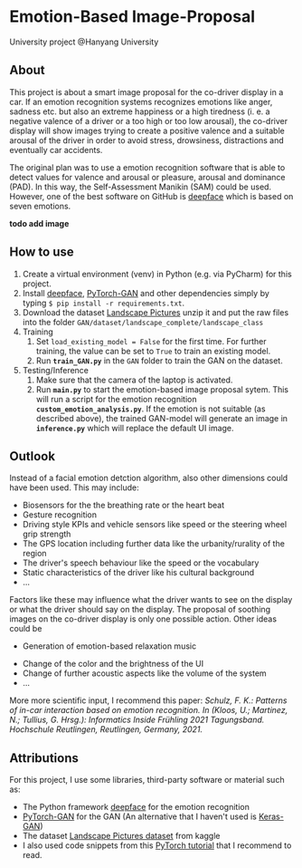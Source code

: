 # Emotion-Based Image-Proposal
University project @Hanyang University

## About
This project is about a smart image proposal for the co-driver display in a car. 
If an emotion recognition systems recognizes emotions like anger, sadness etc.
but also an extreme happiness or a high tiredness
(i. e. a negative valence of a driver or a
too high or too low arousal), the co-driver display will show images trying
to create a positive valence and a suitable arousal of the driver
in order to avoid stress, drowsiness, distractions and eventually car accidents.

<!--
Valence: pleasant…unpleasant / happy…unhappy
Arousal: excited…calm
Dominance: dependent…independent / controlled…in control 
-->

The original plan was to use a emotion recognition software that is able to detect 
values for valence and arousal or pleasure, arousal and dominance (PAD). In this way,
the Self-Assessment Manikin (SAM) could be used. 
However, one of the best software on GitHub is 
[deepface](https://github.com/serengil/deepface) 
which is based on seven emotions.

**todo add image**


## How to use
1. Create a virtual environment (venv) in Python (e.g. via PyCharm) for this project.
1. Install  [deepface](https://github.com/serengil/deepface), 
   [PyTorch-GAN](https://github.com/eriklindernoren/PyTorch-GAN) 
   and other dependencies
   simply by typing
```$ pip install -r requirements.txt```.
1. Download the dataset [Landscape Pictures](https://www.kaggle.com/datasets/arnaud58/landscape-pictures?resource=download)
   unzip it and put the raw files into the folder ```GAN/dataset/landscape_complete/landscape_class```
1. Training
    1. Set ```load_existing_model = False``` for the first time. 
       For further training, the value can be set to ```True``` 
       to train an existing model.
    1. Run **`train_GAN.py`** in the ```GAN```  folder to train the GAN on the dataset.
1. Testing/Inference
    1. Make sure that the camera of the laptop is activated.
    1. Run **`main.py`** to start the emotion-based image proposal sytem. 
        This will run a script for
       the emotion recognition **`custom_emotion_analysis.py`**. If the emotion is
       not suitable (as described above), the trained GAN-model will generate
       an image in **`inference.py`** which will replace the default UI image.
       

## Outlook

Instead of a facial emotion detction algorithm,
also other dimensions could have been used. 
This may include:
- Biosensors for the the breathing rate 
  or the heart beat
- Gesture recognition
- Driving style KPIs and vehicle sensors like speed or the steering wheel grip strength
- The GPS location including further data like
the urbanity/rurality of the region
- The driver's speech behaviour like the speed or the vocabulary
- Static characteristics of the driver like his cultural background
- ...

Factors like these may influence what the driver
wants to see on the display or what the driver
should say on the display. 
The proposal of soothing images on the co-driver display
is only one possible action. Other ideas could be 
- Generation of emotion-based relaxation music 
<!--GAN: every day different music! cf. also JukeboxAI-->
- Change of the color and the brightness of the UI
- Change of further acoustic aspects like the volume of the system
- ...

More more scientific input, I recommend this paper:
*Schulz, F. K.: Patterns of in-car interaction based on emotion recognition. In (Kloos, U.; Martinez, N.; Tullius, G. Hrsg.): Informatics Inside Frühling 2021 Tagungsband. Hochschule Reutlingen, Reutlingen, Germany, 2021.*
## Attributions
For this project, I use some libraries, third-party software or material such as:
* The Python framework [deepface](https://github.com/serengil/deepface) for the emotion recognition
* [PyTorch-GAN](https://github.com/eriklindernoren/PyTorch-GAN) for the GAN
  (An alternative that I haven't used is [Keras-GAN](https://github.com/eriklindernoren/Keras-GAN))
* The dataset [Landscape Pictures dataset](https://www.kaggle.com/datasets/arnaud58/landscape-pictures?resource=download) 
  from kaggle
* I also used code snippets from this 
  [PyTorch tutorial](https://pytorch.org/tutorials/beginner/dcgan_faces_tutorial.html) 
  that I recommend to read.